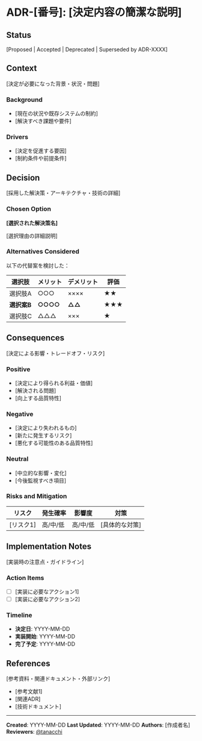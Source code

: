 # ADR-[番号]: [決定内容の簡潔な説明]

## Status

[Proposed | Accepted | Deprecated | Superseded by ADR-XXXX]

## Context

[決定が必要になった背景・状況・問題]

### Background

- [現在の状況や既存システムの制約]
- [解決すべき課題や要件]

### Drivers

- [決定を促進する要因]
- [制約条件や前提条件]

## Decision

[採用した解決策・アーキテクチャ・技術の詳細]

### Chosen Option

**[選択された解決策名]**

[選択理由の詳細説明]

### Alternatives Considered

以下の代替案を検討した：

| 選択肢 | メリット | デメリット | 評価 |
|--------|----------|------------|------|
| 選択肢A | ○○○ | ×××× | ★★ |
| **選択案B** | **○○○○** | **△△** | **★★★** |
| 選択肢C | △△△ | ××× | ★ |

## Consequences

[決定による影響・トレードオフ・リスク]

### Positive

- [決定により得られる利益・価値]
- [解決される問題]
- [向上する品質特性]

### Negative

- [決定により失われるもの]
- [新たに発生するリスク]
- [悪化する可能性のある品質特性]

### Neutral

- [中立的な影響・変化]
- [今後監視すべき項目]

### Risks and Mitigation

| リスク | 発生確率 | 影響度 | 対策 |
|--------|----------|--------|------|
| [リスク1] | 高/中/低 | 高/中/低 | [具体的な対策] |

## Implementation Notes

[実装時の注意点・ガイドライン]

### Action Items

- [ ] [実装に必要なアクション1]
- [ ] [実装に必要なアクション2]

### Timeline

- **決定日**: YYYY-MM-DD
- **実装開始**: YYYY-MM-DD
- **完了予定**: YYYY-MM-DD

## References

[参考資料・関連ドキュメント・外部リンク]

- [参考文献1]
- [関連ADR]
- [技術ドキュメント]

---

**Created**: YYYY-MM-DD
**Last Updated**: YYYY-MM-DD
**Authors**: [作成者名]
**Reviewers**: [@tanacchi](https://github.com/tanacchi)
